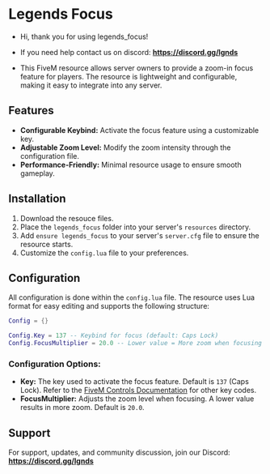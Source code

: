 # Legends Focus

* Hi, thank you for using legends_focus!

* If you need help contact us on discord: **https://discord.gg/lgnds**

* This FiveM resource allows server owners to provide a zoom-in focus feature for players. The resource is lightweight and configurable, making it easy to integrate into any server.

## Features

* **Configurable Keybind:** Activate the focus feature using a customizable key.
* **Adjustable Zoom Level:** Modify the zoom intensity through the configuration file.
* **Performance-Friendly:** Minimal resource usage to ensure smooth gameplay.

## Installation

1. Download the resouce files.
2. Place the `legends_focus` folder into your server's `resources` directory.
3. Add `ensure legends_focus` to your server's `server.cfg` file to ensure the resource starts.
4. Customize the `config.lua` file to your preferences.

## Configuration

All configuration is done within the `config.lua` file. The resource uses Lua format for easy editing and supports the following structure:

```lua
Config = {}

Config.Key = 137 -- Keybind for focus (default: Caps Lock)
Config.FocusMultiplier = 20.0 -- Lower value = More zoom when focusing
```

### Configuration Options:
- **Key:** The key used to activate the focus feature. Default is `137` (Caps Lock). Refer to the [FiveM Controls Documentation](https://docs.fivem.net/docs/game-references/controls/#controls) for other key codes.
- **FocusMultiplier:** Adjusts the zoom level when focusing. A lower value results in more zoom. Default is `20.0`.

## Support

For support, updates, and community discussion, join our Discord: **https://discord.gg/lgnds**

